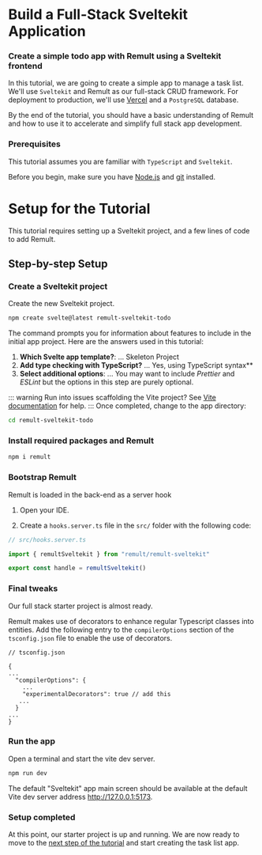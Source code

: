 # Build a Full-Stack Sveltekit Application

### Create a simple todo app with Remult using a Sveltekit frontend

In this tutorial, we are going to create a simple app to manage a task list. We'll use `Sveltekit` and Remult as our full-stack CRUD framework. For deployment to production, we'll use [Vercel](https://vercel.com/) and a `PostgreSQL` database.

By the end of the tutorial, you should have a basic understanding of Remult and how to use it to accelerate and simplify full stack app development.

### Prerequisites

This tutorial assumes you are familiar with `TypeScript` and `Sveltekit`.

Before you begin, make sure you have [Node.js](https://nodejs.org) and [git](https://git-scm.com/) installed. <!-- consider specifying Node minimum version with npm -->

# Setup for the Tutorial

This tutorial requires setting up a Sveltekit project, and a few lines of code to add Remult.

## Step-by-step Setup

### Create a Sveltekit project

Create the new Sveltekit project.

```sh
npm create svelte@latest remult-sveltekit-todo
```

The command prompts you for information about features to include in the initial app project. Here are the answers used in this tutorial:

1. **Which Svelte app template?**: ... Skeleton Project
2. **Add type checking with TypeScript?** ... Yes, using TypeScript syntax**
3. **Select additional options**: ... You may want to include _Prettier_ and _ESLint_ but the options in this step are purely optional.

::: warning Run into issues scaffolding the Vite project?
See [Vite documentation](https://vitejs.dev/guide/#scaffolding-your-first-vite-project) for help.
:::
Once completed, change to the app directory:

```sh
cd remult-sveltekit-todo
```

### Install required packages and Remult

```sh
npm i remult
```

### Bootstrap Remult

Remult is loaded in the back-end as a server hook

1. Open your IDE.

2. Create a `hooks.server.ts` file in the `src/` folder with the following code:

```ts
// src/hooks.server.ts

import { remultSveltekit } from "remult/remult-sveltekit"

export const handle = remultSveltekit()
```

### Final tweaks

Our full stack starter project is almost ready. 

Remult makes use of decorators to enhance regular Typescript classes into entities. Add the following entry to the `compilerOptions` section of the `tsconfig.json` file to enable the use of decorators.

```json{7}
// tsconfig.json

{
...
  "compilerOptions": {
    ...
    "experimentalDecorators": true // add this
   ...
  }
...
}

```
### Run the app

Open a terminal and start the vite dev server.

```sh
npm run dev
```

The default "Sveltekit" app main screen should be available at the default Vite dev server address http://127.0.0.1:5173.

### Setup completed

At this point, our starter project is up and running. We are now ready to move to the [next step of the tutorial](./entities.md) and start creating the task list app.
